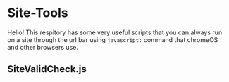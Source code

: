 # Site-Tools
Hello! This respitory has some very useful
scripts that you can always run on a site
through the url bar using ``javascript:``
command that chromeOS and other browsers use.

## SiteValidCheck.js
